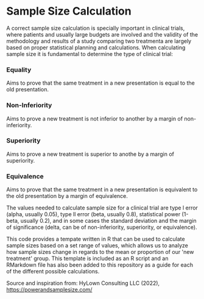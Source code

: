 # Sample Size Calculation

A correct sample size calculation is specially important in clinical trials, where patients and usually large budgets are involved and the validity of the methodology and results of a study comparing two treatmenta are largely based on proper statistical planning and calculations. When calculating sample size it is fundamental to determine the type of clinical trial:

### Equality
Aims to prove that the same treatment in a new presentation is equal to the old presentation.

### Non-Inferiority 
Aims to prove a new treatment is not inferior to another by a margin of non-inferiority. 

### Superiority
Aims to prove a new treatment is superior to anothe by a margin of superiority. 

### Equivalence
Aims to prove that the same treatment in a new presentation is equivalent to the old presentation by a margin of equivalence.

The values needed to calculate sample size for a clinical trial are type l error (alpha, usually 0.05), type ll error (beta, usually 0.8), statistical power (1-beta, usually 0.2), and in some cases the standard deviation and the margin of significance (delta, can be of non-inferiority, superiority, or equivalence). 

This code provides a tempate written in R that can be used to calculate sample sizes based on a set range of values, which allows us to analyze how sample sizes change in regards to the mean or proportion of our 'new treatment' group. This template is included as an R script and an RMarkdown file has also been added to this repository as a guide for each of the different possible calculations. 

Source and inspiration from: HyLown Consulting LLC (2022), https://powerandsamplesize.com/
